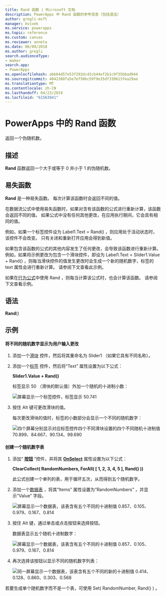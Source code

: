 ```yaml
---
title: Rand 函数 | Microsoft 文档
description: PowerApps 中 Rand 函数的参考信息（包括语法）
author: gregli-msft
manager: kvivek
ms.service: powerapps
ms.topic: reference
ms.custom: canvas
ms.reviewer: anneta
ms.date: 06/09/2018
ms.author: gregli
search.audienceType:
- maker
search.app:
- PowerApps
ms.openlocfilehash: abb64d57e53f292dc42cb44ef2b1c9f35bbad944
ms.sourcegitcommit: 4042388fa5e7ef50bc59f9e35df330613fea29ae
ms.translationtype: MT
ms.contentlocale: zh-CN
ms.lasthandoff: 04/23/2019
ms.locfileid: "61563941"
---
```

# <a name="rand-function-in-powerapps"></a>PowerApps 中的 Rand 函数
返回一个伪随机数。

## <a name="description"></a>描述
**Rand** 函数返回一个大于或等于 0 并小于 1 的伪随机数。

## <a name="volatile-functions"></a>易失函数
**Rand** 是一种易失函数。  每次计算该函数时会返回不同的值。  

在数据流公式中使用易失函数时，如果对含有该函数的公式进行重新计算，该函数会返回不同的值。  如果公式中没有任何其他更改，在应用执行期间，它会具有相同的值。

例如，如果一个标签控件设为 Label1.Text = Rand()  ，则应用处于活动状态时，该控件不会改变。  只有关闭和重新打开应用会得到新值。

如果包含该函数的公式的其他内容发生了任何更改，会导致该函数进行重新计算。  例如，如果将示例更改为包含一个滑块控件，即设为 Label1.Text = Slider1.Value + Rand()  ，则每当滑块控件的值发生更改时会生成一个新的随机数字，标签的 text 属性会进行重新计算。  请参阅下文查看此示例。

如果在[行为公式](../working-with-formulas-in-depth.md)中使用 Rand  ，则每当计算该公式时，也会计算该函数。  请参阅下文查看示例。

## <a name="syntax"></a>语法
**Rand**()

## <a name="examples"></a>示例

#### <a name="display-a-different-random-number-as-user-input-changes"></a>将不同的随机数字显示为用户输入更改
1. 添加一个[滑块](../controls/control-slider.md)  控件，然后将其重命名为 Slider1  （如果它具有不同名称）。

1. 添加一个[标签](../controls/control-text-box.md)  控件，然后将“Text”  属性设置为以下公式：

    **Slider1.Value + Rand()**

    标签显示 50  （滑块的默认值）外加一个随机的十进制小数：

    ![屏幕显示一个标签控件，标签显示 50.741](media/function-rand/rand-slider-1.png)

1. 按住 Alt 键可更改滑块的值。

    每次更改滑块的值时，标签的小数部分会显示一个不同的随机数字：

    ![四个屏幕分别显示对应标签控件四个不同滑块设置的四个不同随机十进制值 70.899、84.667、90.134、99.690](media/function-rand/rand-slider-results.png)

#### <a name="create-a-table-of-random-numbers"></a>创建一个随机数字表
1. 添加“ **[按钮](../controls/control-button.md)** ”控件，并将其 **[OnSelect](../controls/properties-core.md)** 属性设置为以下公式：

    **ClearCollect( RandomNumbers, ForAll( [ 1, 2, 3, 4, 5 ], Rand() ))**

    此公式创建一个单列的表，用于循环五次，从而得到五个随机数字。

1. 添加一个[数据表](../controls/control-data-table.md)  ，将其“Items”  属性设置为“RandomNumbers”  ，并显示“Value”  字段。

    ![屏幕显示一个数据表，该表含有五个不同的十进制值 0.857、0.105、0.979、0.167、0.814](media/function-rand/set-show-data.png)

1. 按住 Alt 键，通过单击或点击按钮来选择按钮。

    数据表显示五个随机十进制数字：

    ![屏幕显示一个数据表，该表含有五个不同的十进制值 0.857、0.105、0.979、0.167、0.814](media/function-rand/rand-collection-1.png)

1. 再次选择该按钮以显示不同的随机数字列表：

    ![同一屏幕显示一个数据表，该表含有五个不同的新的十进制值 0.414、0.128、0.860、0.303、0.568](media/function-rand/rand-collection-2.png)

若要生成单个随机数字而不是一个表，可使用 Set( RandomNumber, Rand() )  。

